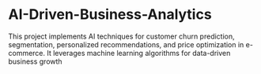 # AI-Driven-Business-Analytics
This project implements AI techniques for customer churn prediction, segmentation, personalized recommendations, and price optimization in e-commerce. It leverages machine learning algorithms for data-driven business growth
